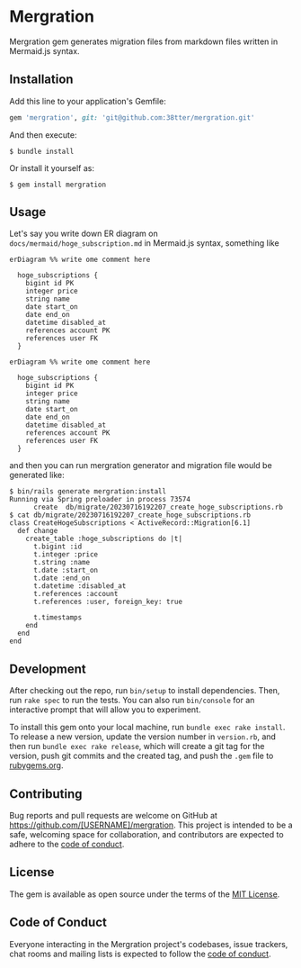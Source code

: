 # Mergration

Mergration gem generates migration files from markdown files written in Mermaid.js syntax.

## Installation

Add this line to your application's Gemfile:

```ruby
gem 'mergration', git: 'git@github.com:38tter/mergration.git'
```

And then execute:

    $ bundle install

Or install it yourself as:

    $ gem install mergration

## Usage

Let's say you write down ER diagram on `docs/mermaid/hoge_subscription.md` in Mermaid.js syntax, something like

```
erDiagram %% write ome comment here

  hoge_subscriptions {
    bigint id PK
    integer price
    string name
    date start_on
    date end_on
    datetime disabled_at
    references account PK
    references user FK
  }
```

```mermaid
erDiagram %% write ome comment here

  hoge_subscriptions {
    bigint id PK
    integer price
    string name
    date start_on
    date end_on
    datetime disabled_at
    references account PK
    references user FK
  }
```


and then you can run mergration generator and migration file would be generated like:

```shell
$ bin/rails generate mergration:install
Running via Spring preloader in process 73574
      create  db/migrate/20230716192207_create_hoge_subscriptions.rb
$ cat db/migrate/20230716192207_create_hoge_subscriptions.rb
class CreateHogeSubscriptions < ActiveRecord::Migration[6.1]
  def change
    create_table :hoge_subscriptions do |t|
      t.bigint :id
      t.integer :price
      t.string :name
      t.date :start_on
      t.date :end_on
      t.datetime :disabled_at
      t.references :account
      t.references :user, foreign_key: true

      t.timestamps
    end
  end
end

```

## Development

After checking out the repo, run `bin/setup` to install dependencies. Then, run `rake spec` to run the tests. You can also run `bin/console` for an interactive prompt that will allow you to experiment.

To install this gem onto your local machine, run `bundle exec rake install`. To release a new version, update the version number in `version.rb`, and then run `bundle exec rake release`, which will create a git tag for the version, push git commits and the created tag, and push the `.gem` file to [rubygems.org](https://rubygems.org).

## Contributing

Bug reports and pull requests are welcome on GitHub at https://github.com/[USERNAME]/mergration. This project is intended to be a safe, welcoming space for collaboration, and contributors are expected to adhere to the [code of conduct](https://github.com/[USERNAME]/mergration/blob/master/CODE_OF_CONDUCT.md).

## License

The gem is available as open source under the terms of the [MIT License](https://opensource.org/licenses/MIT).

## Code of Conduct

Everyone interacting in the Mergration project's codebases, issue trackers, chat rooms and mailing lists is expected to follow the [code of conduct](https://github.com/[USERNAME]/mergration/blob/master/CODE_OF_CONDUCT.md).
